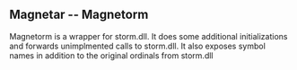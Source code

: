 ## Magnetar -- Magnetorm

Magnetorm is a wrapper for storm.dll. It does some additional initializations
and forwards unimplmented calls to storm.dll. It also exposes symbol names in
addition to the original ordinals from storm.dll
